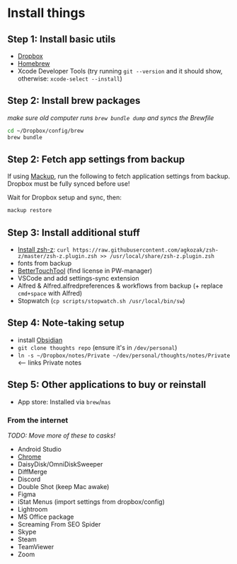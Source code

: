 # Install things

## Step 1: Install basic utils

- [Dropbox](https://www.dropbox.com/install)
- [Homebrew](https://brew.sh/)
- Xcode Developer Tools (try running `git --version` and it should show, otherwise: `xcode-select --install`)

## Step 2: Install brew packages
_make sure old computer runs `brew bundle dump` and syncs the Brewfile_

```bash
cd ~/Dropbox/config/brew
brew bundle
```

## Step 2: Fetch app settings from backup

If using [Mackup](https://github.com/lra/mackup), run the following to fetch application settings from backup. Dropbox must be fully synced before use!

Wait for Dropbox setup and sync, then:

```bash
mackup restore
```

## Step 3: Install additional stuff

- [Install zsh-z](https://github.com/agkozak/zsh-z): `curl https://raw.githubusercontent.com/agkozak/zsh-z/master/zsh-z.plugin.zsh >> /usr/local/share/zsh-z.plugin.zsh`
- fonts from backup
- [BetterTouchTool](https://folivora.ai/) (find license in PW-manager)
- VSCode and add settings-sync extension
- Alfred & Alfred.alfredpreferences & workflows from backup (+ replace `cmd+space` with Alfred)
- Stopwatch (`cp scripts/stopwatch.sh /usr/local/bin/sw`)

## Step 4: Note-taking setup

- install [Obsidian](https://obsidian.md)
- `git clone thoughts repo` (ensure it's in `/dev/personal`)
- `ln -s ~/Dropbox/notes/Private ~/dev/personal/thoughts/notes/Private` <-- links Private notes

## Step 5: Other applications to buy or reinstall

- App store: Installed via `brew`/`mas`

### From the internet
_TODO: Move more of these to casks!_

- Android Studio
- [Chrome](https://www.google.com/chrome/)
- DaisyDisk/OmniDiskSweeper
- DiffMerge
- Discord
- Double Shot (keep Mac awake)
- Figma
- iStat Menus (import settings from dropbox/config)
- Lightroom
- MS Office package
- Screaming From SEO Spider
- Skype
- Steam
- TeamViewer
- Zoom
